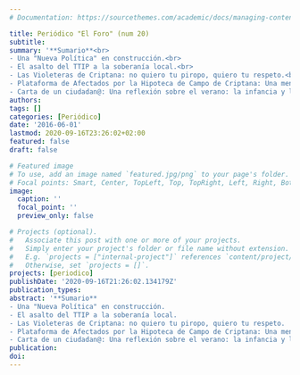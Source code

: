 ```yaml
---
# Documentation: https://sourcethemes.com/academic/docs/managing-content/

title: Periódico "El Foro" (num 20)
subtitle: 
summary: '**Sumario**<br>
- Una "Nueva Política" en construcción.<br>
- El asalto del TTIP a la soberanía local.<br>
- Las Violeteras de Criptana: no quiero tu piropo, quiero tu respeto.<br>
- Plataforma de Afectados por la Hipoteca de Campo de Criptana: Una mentira piadosa.<br>
- Carta de un ciudadan@: Una reflexión sobre el verano: la infancia y las rebajas.'
authors:
tags: []
categories: [Periódico]
date: '2016-06-01'
lastmod: 2020-09-16T23:26:02+02:00
featured: false
draft: false

# Featured image
# To use, add an image named `featured.jpg/png` to your page's folder.
# Focal points: Smart, Center, TopLeft, Top, TopRight, Left, Right, BottomLeft, Bottom, BottomRight.
image:
  caption: ''
  focal_point: ''
  preview_only: false

# Projects (optional).
#   Associate this post with one or more of your projects.
#   Simply enter your project's folder or file name without extension.
#   E.g. `projects = ["internal-project"]` references `content/project/deep-learning/index.md`.
#   Otherwise, set `projects = []`.
projects: [periodico]
publishDate: '2020-09-16T21:26:02.134179Z'
publication_types:
abstract: '**Sumario** 
- Una "Nueva Política" en construcción.
- El asalto del TTIP a la soberanía local.
- Las Violeteras de Criptana: no quiero tu piropo, quiero tu respeto.
- Plataforma de Afectados por la Hipoteca de Campo de Criptana: Una mentira piadosa.
- Carta de un ciudadan@: Una reflexión sobre el verano: la infancia y las rebajas.'
publication: 
doi:
---
```

